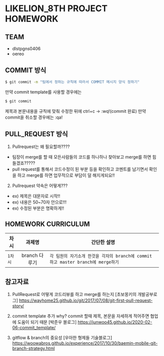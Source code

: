 # LIKELION_8TH PROJECT HOMEWORK

## TEAM
- dlstpgns0406
- oereo

## COMMIT 방식

```bash
$ git commit -m "팀에서 정하는 규칙에 따라서 COMMIT 메시지 양식 정하기"
```

만약 commit template를 사용할 경우에는

```bash
$ git commit
```
제목과 본문내용을 규칙에 맞춰 수정한 뒤에 ctrl+c -> :wq!(commit 완료) 만약 commit을 취소할 경우에는 :qa!

## PULL_REQUEST 방식

1. Pullrequest는 왜 필요할까????
- 팀장이 merge를 할 때 모든사람들의 코드를 하나하나 찾아보고 merge를 하면 힘들겠죠?????
- pull request를 통해서 코드수정이 된 부분 등을 확인하고 코멘트를 남기면서 확인을 하고 merge를 하면 업무적으로 부담이   덜 해지게되요!!

2. Pullrequest 약속은 어떻게???
- ex) 제목은 대문자로 시작!!
- ex) 내용은 50~70자 안으로!!! 
- ex) 수정된 부분은 명확하게!!

## HOMEWORK CURRICULUM

| 차시 | 과제명 | 간단한 설명 |
|---|:---:|---|
|`1차시`| branch 다루기 | `각 팀원의 자기소개 한것을 각자의 branch에 commit 하고 master branch에 merge하기`|

## 참고자료
1. PullRequest로 어떻게 코드리뷰를 하고 merge를 하는지
[초보몽키의 개발공부로그] https://wayhome25.github.io/git/2017/07/08/git-first-pull-request-story/

2. commit template 추가
why? commit 할때 제목, 본문을 자세하게 적어주면 협업에 도움이 되기 때문
[박준우 블로그] https://junwoo45.github.io/2020-02-06-commit_template/

3. gitflow & branch의 중요성
[우아한 형제들 기술블로그] 
https://woowabros.github.io/experience/2017/10/30/baemin-mobile-git-branch-strategy.html

